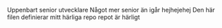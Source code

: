 Uppenbart senior utvecklare
Något mer senior än igår
hejhejehej
Den här filen definierar mitt härliga repo
repot är härligt

